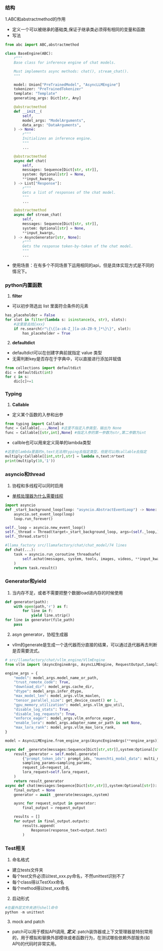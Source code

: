 ### 结构
1.ABC和abstractmethod的作用
- 定义一个可以被继承的基础类,保证子继承类必须得有相同的变量和函数
- 写法
```python 
from abc import ABC,abstractmethod

class BaseEngine(ABC):
    r"""
    Base class for inference engine of chat models.

    Must implements async methods: chat(), stream_chat().
    """

    model: Union["PreTrainedModel", "AsyncLLMEngine"]
    tokenizer: "PreTrainedTokenizer"
    template: "Template"
    generating_args: Dict[str, Any]

    @abstractmethod
    def __init__(
        self,
        model_args: "ModelArguments",
        data_args: "DataArguments",
    ) -> None:
        r"""
        Initializes an inference engine.
        """
        ...

    @abstractmethod
    async def chat(
        self,
        messages: Sequence[Dict[str, str]],
        system: Optional[str] = None,
        **input_kwargs,
    ) -> List["Response"]:
        r"""
        Gets a list of responses of the chat model.
        """
        ...

    @abstractmethod
    async def stream_chat(
        self,
        messages: Sequence[Dict[str, str]],
        system: Optional[str] = None,
        **input_kwargs,
    ) -> AsyncGenerator[str, None]:
        r"""
        Gets the response token-by-token of the chat model.
        """
        ...
```
- 使用场景：在有多个不同场景下运用相同的api，但是具体实现方式是不同的情况下。


### python内置函数
1. **filter**
- 可以初步筛选出 list 里面符合条件的元素
```python
has_placeholder = False
for slot in filter(lambda s: isinstance(s, str), slots):
    #这里是去找{xxx}
    if re.search(r"\{\{[a-zA-Z_][a-zA-Z0-9_]*\}\}", slot):
        has_placeholder = True
```
2. **defaultdict**
- defaultdict可以在创建字典前就指定 value 类型
- 无需判断key是否存在于字典中，可以直接进行添加并赋值
```python
from collections import defaultdict
dic = defaultdict(int)
for c in s:
    dic[c]+=1
```
### Typing
1. **Callable**
- 定义某个函数的入参和出参
```python
from typing import Callable
func = Callable[...,None] #这里不指定入参类型，输出为 None
func = Callable[[str,int],None] #指定入参的第一参数为str,第二参数为int
```
- callble也可以用来定义简单的lambda类型
```python
#这里在lambda里面的n,text无法用typing去指定类型，但是可以用callable去指定
multiply:Callable[[int,str],str] = lambda n,text:n*text
print(multiply(10,'1'))
```
### asyncio和thread
1. 协程和多线程可以同时启用

- [单核处理器为什么需要线程](https://www.bilibili.com/list/watchlater?oid=113567089035565&bvid=BV1eCz6YVEAb&spm_id_from=333.1245.top_right_bar_window_view_later.content.click)
```python
import asyncio
def _start_background_loop(loop: "asyncio.AbstractEventLoop") -> None:
    asyncio.set_event_loop(loop)
    loop.run_forever()

self._loop = asyncio.new_event_loop()
self._thread = Thread(target=_start_background_loop, args=(self._loop,), daemon=True)
self._thread.start()

#llama_factory src/llamafactory/chat/chat_model/74 lines
def chat(...):
    task = asyncio.run_coroutine_threadsafe(
        self.achat(messages, system, tools, images, videos, **input_kwargs), self._loop
    )
    return task.result()
```


### Generator和yield
1. 当内存不足，或者不需要把整个数据load进内存的时候使用
```python
def generator(path):
    with open(path,'r') as f:
        for line in f:
            yield line.strip()
for line in generator(file_path)
    pass
```
2. asyn generator，协程生成器
- vllm的generate是生成一个迭代器而分直接的结果，可以通过迭代器再去判断是否需要流式。
```python
# src/llamafactory/chat/vllm_engine/VllmEngine
from vllm import (AsyncEngineArgs, AsyncLLMEngine, RequestOutput,SamplingParams)

engine_args = {
    "model": model_args.model_name_or_path,
    "trust_remote_code": True,
    "download_dir": model_args.cache_dir,
    "dtype": model_args.infer_dtype,
    "max_model_len": model_args.vllm_maxlen,
    "tensor_parallel_size": get_device_count() or 1,
    "gpu_memory_utilization": model_args.vllm_gpu_util,
    "disable_log_stats": True,
    "disable_log_requests": True,
    "enforce_eager": model_args.vllm_enforce_eager,
    "enable_lora": model_args.adapter_name_or_path is not None,
    "max_lora_rank": model_args.vllm_max_lora_rank,
}

model = AsyncLLMEngine.from_engine_args(AsyncEngineArgs(**engine_args))

async def _generate(messages:Sequence[Dict[str,str]],system:Optional[str]):
    result_generator = self.model.generate(
        {"prompt_token_ids": prompt_ids, "muenchti_modal_data": multi_modal_data},
        sampling_params=sampling_params,
        request_id=request_id,
        lora_request=self.lora_request,
    )
    return result_generator
async def chat(messages:Sequence[Dict[str,str]],system:Optional[str]):
    final_output = None
    generator = await _generate(messages,system)

    aysnc for request_output in generator:
        final_output = request_output

    results = []
    for output in final_output.outputs:
        results.append(
            Response(response_text=output.text)
        )
```


### Test相关

1. 命名格式
- 建立tests文件夹
- 每个test文件必须以test_xxx.py命名，不然unittest识别不了
- 每个class得以TestXxx命名
- 每个method得以test_xxx命名

2. 启动形式
```python
#在最外层文件夹进行shell命令
python -m unittest
```


3. mock and patch 

- patch可以用于模拟API调用, ***定义***: patch装饰器或上下文管理器是特别常用的，用于模拟和替换外部模块或者函数行为，在测试哪些依赖外部服务(如API)的代码时非常实用。